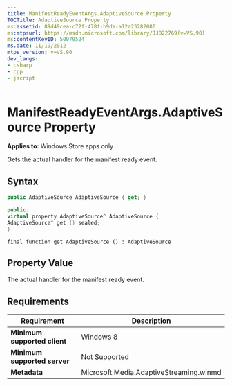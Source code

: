 ```yaml
---
title: ManifestReadyEventArgs.AdaptiveSource Property
TOCTitle: AdaptiveSource Property
ms:assetid: 89d49cea-c72f-478f-b9da-a12a23282080
ms:mtpsurl: https://msdn.microsoft.com/library/JJ822769(v=VS.90)
ms:contentKeyID: 50079524
ms.date: 11/19/2012
mtps_version: v=VS.90
dev_langs:
- csharp
- cpp
- jscript
---
```


# ManifestReadyEventArgs.AdaptiveSource Property

**Applies to:** Windows Store apps only

Gets the actual handler for the manifest ready event.

## Syntax

```csharp
public AdaptiveSource AdaptiveSource { get; }
```

```cpp
public:
virtual property AdaptiveSource^ AdaptiveSource {
AdaptiveSource^ get () sealed;
}
```

```jscript
final function get AdaptiveSource () : AdaptiveSource
```

## Property Value

The actual handler for the manifest ready event.

## Requirements

|Requirement|Description|
|--- |--- |
|**Minimum supported client**|Windows 8|
|**Minimum supported server**|Not Supported|
|**Metadata**|Microsoft.Media.AdaptiveStreaming.winmd|
